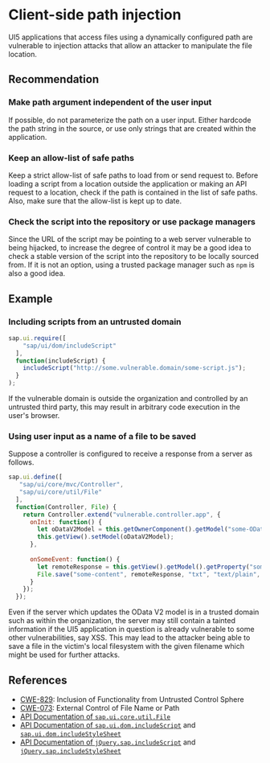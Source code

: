 # Client-side path injection

UI5 applications that access files using a dynamically configured path are vulnerable to injection attacks that allow an attacker to manipulate the file location.

## Recommendation

### Make path argument independent of the user input

If possible, do not parameterize the path on a user input. Either hardcode the path string in the source, or use only strings that are created within the application.

### Keep an allow-list of safe paths

Keep a strict allow-list of safe paths to load from or send request to. Before loading a script from a location outside the application or making an API request to a location, check if the path is contained in the list of safe paths. Also, make sure that the allow-list is kept up to date.

### Check the script into the repository or use package managers

Since the URL of the script may be pointing to a web server vulnerable to being hijacked, to increase the degree of control it may be a good idea to check a stable version of the script into the repository to be locally sourced from. If it is not an option, using a trusted package manager such as `npm` is also a good idea.

## Example

### Including scripts from an untrusted domain

``` javascript
sap.ui.require([
    "sap/ui/dom/includeScript"
  ],
  function(includeScript) {
    includeScript("http://some.vulnerable.domain/some-script.js");
  }
);
```

If the vulnerable domain is outside the organization and controlled by an untrusted third party, this may result in arbitrary code execution in the user's browser.

### Using user input as a name of a file to be saved

Suppose a controller is configured to receive a response from a server as follows.

``` javascript
sap.ui.define([
   "sap/ui/core/mvc/Controller",
   "sap/ui/core/util/File"
  ],
  function(Controller, File) {
    return Controller.extend("vulnerable.controller.app", {
      onInit: function() {
        let oDataV2Model = this.getOwnerComponent().getModel("some-ODatav2-model");
        this.getView().setModel(oDataV2Model);
      },
      
      onSomeEvent: function() {
        let remoteResponse = this.getView().getModel().getProperty("someProperty");
        File.save("some-content", remoteResponse, "txt", "text/plain", "utf-8");
      }
    });
  });
```

Even if the server which updates the OData V2 model is in a trusted domain such as within the organization, the server may still contain a tainted information if the UI5 application in question is already vulnerable to some other vulnerabilities, say XSS. This may lead to the attacker being able to save a file in the victim's local filesystem with the given filename which might be used for further attacks.

## References

- [CWE-829](https://cwe.mitre.org/data/definitions/829.html): Inclusion of Functionality from Untrusted Control Sphere
- [CWE-073](https://cwe.mitre.org/data/definitions/73.html): External Control of File Name or Path
- [API Documentation of `sap.ui.core.util.File`](https://sapui5.hana.ondemand.com/sdk/#/api/sap.ui.core.util.File%23methods/sap.ui.core.util.File.save)
- [API Documentation of `sap.ui.dom.includeScript`](https://sapui5.hana.ondemand.com/sdk/#/api/module:sap/ui/dom/includeScript) and [`sap.ui.dom.includeStyleSheet`](https://sapui5.hana.ondemand.com/sdk/#/api/module:sap/ui/dom/includeStylesheet)
- [API Documentation of `jQuery.sap.includeScript`](https://sapui5.hana.ondemand.com/sdk/#/api/module:sap/ui/dom/includeScript) and [`jQuery.sap.includeStyleSheet`](https://sapui5.hana.ondemand.com/sdk/#/api/module:sap/ui/dom/includeScript)
